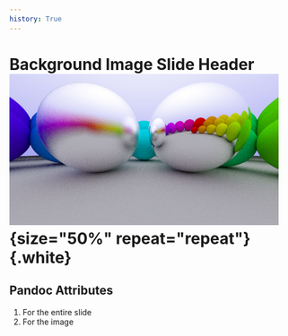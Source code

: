 ```yaml
---
history: True
---
```


# Background Image Slide Header ![](include/06-metal.png){size="50%" repeat="repeat"} {.white}

## Pandoc Attributes

1.  For the entire slide
2.  For the image
